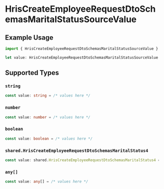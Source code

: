 # HrisCreateEmployeeRequestDtoSchemasMaritalStatusSourceValue

## Example Usage

```typescript
import { HrisCreateEmployeeRequestDtoSchemasMaritalStatusSourceValue } from "@stackone/stackone-client-ts/sdk/models/shared";

let value: HrisCreateEmployeeRequestDtoSchemasMaritalStatusSourceValue = "<value>";
```

## Supported Types

### `string`

```typescript
const value: string = /* values here */
```

### `number`

```typescript
const value: number = /* values here */
```

### `boolean`

```typescript
const value: boolean = /* values here */
```

### `shared.HrisCreateEmployeeRequestDtoSchemasMaritalStatus4`

```typescript
const value: shared.HrisCreateEmployeeRequestDtoSchemasMaritalStatus4 = /* values here */
```

### `any[]`

```typescript
const value: any[] = /* values here */
```

